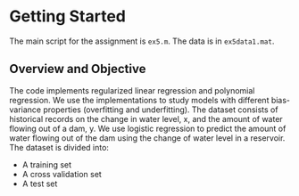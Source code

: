 # Getting Started
The main script for the assignment is `ex5.m`. The data is in `ex5data1.mat`.
## Overview and Objective
The code implements regularized linear regression and polynomial regression. We use the implementations to study models with different bias-variance properties (overfitting and underfitting).
The dataset consists of historical records on the change in water level, x, and the amount of water flowing out of a dam, y. We use logistic regression to predict the amount of water flowing out of the dam using the change of water level in a reservoir. 
The dataset is divided into:  
- A training set
- A cross validation set
- A test set
